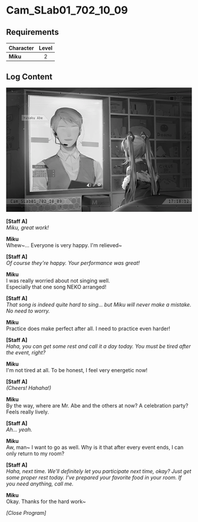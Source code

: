 # Cam_SLab01_702_10_09
## Requirements
|Character|Level|
|---------|:---:|
|**Miku** |  2  |

## Log Content
![mos0301.png](./attachments/mos0301.png)

**[Staff A]**<br>
*Miku, great work!*

**Miku**<br>
Whew\~... Everyone is very happy. I'm relieved\~

**[Staff A]**<br>
*Of course they're happy. Your performance was great!*

**Miku**<br>
I was really worried about not singing well. <br>
Especially that one song NEKO arranged!

**[Staff A]**<br>
*That song is indeed quite hard to sing... but Miku will never make a mistake. No need to worry.*

**Miku**<br>
Practice does make perfect after all. I need to practice even harder!

**[Staff A]**<br>
*Haha, you can get some rest and call it a day today. You must be tired after the event, right?*

**Miku**<br>
I'm not tired at all. To be honest, I feel very energetic now!

**[Staff A]**<br>
*(Cheers! Hahaha!)*

**Miku**<br>
By the way, where are Mr. Abe and the others at now? A celebration party? Feels really lively.

**[Staff A]**<br>
*Ah... yeah.*

**Miku**<br>
Aw, man\~ I want to go as well. Why is it that after every event ends, I can only return to my room?

**[Staff A]**<br>
*Haha, next time. We'll definitely let you participate next time, okay? Just get some proper rest today. I've prepared your favorite food in your room. If you need anything, call me.*

**Miku**<br>
Okay. Thanks for the hard work\~

*[Close Program]*